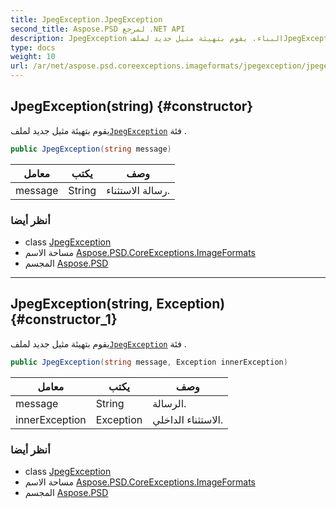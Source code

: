 ```yaml
---
title: JpegException.JpegException
second_title: Aspose.PSD لمرجع .NET API
description: JpegException البناء. يقوم بتهيئة مثيل جديد لملفJpegException فئة .
type: docs
weight: 10
url: /ar/net/aspose.psd.coreexceptions.imageformats/jpegexception/jpegexception/
---
```

## JpegException(string) {#constructor}

يقوم بتهيئة مثيل جديد لملف[`JpegException`](../) فئة .

```csharp
public JpegException(string message)
```

| معامل | يكتب | وصف |
| --- | --- | --- |
| message | String | رسالة الاستثناء. |

### أنظر أيضا

* class [JpegException](../)
* مساحة الاسم [Aspose.PSD.CoreExceptions.ImageFormats](../../jpegexception/)
* المجسم [Aspose.PSD](../../../)

---

## JpegException(string, Exception) {#constructor_1}

يقوم بتهيئة مثيل جديد لملف[`JpegException`](../) فئة .

```csharp
public JpegException(string message, Exception innerException)
```

| معامل | يكتب | وصف |
| --- | --- | --- |
| message | String | الرسالة. |
| innerException | Exception | الاستثناء الداخلي. |

### أنظر أيضا

* class [JpegException](../)
* مساحة الاسم [Aspose.PSD.CoreExceptions.ImageFormats](../../jpegexception/)
* المجسم [Aspose.PSD](../../../)


